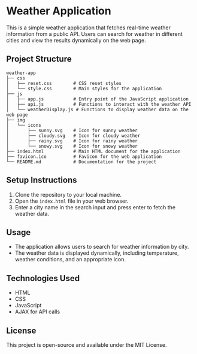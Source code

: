 # Weather Application

This is a simple weather application that fetches real-time weather information from a public API. Users can search for weather in different cities and view the results dynamically on the web page.

## Project Structure

```
weather-app
├── css
│   ├── reset.css        # CSS reset styles
│   └── style.css        # Main styles for the application
├── js
│   ├── app.js           # Entry point of the JavaScript application
│   ├── api.js           # Functions to interact with the weather API
│   └── weatherDisplay.js # Functions to display weather data on the web page
├── img
│   └── icons
│       ├── sunny.svg    # Icon for sunny weather
│       ├── cloudy.svg   # Icon for cloudy weather
│       ├── rainy.svg    # Icon for rainy weather
│       └── snowy.svg    # Icon for snowy weather
├── index.html           # Main HTML document for the application
├── favicon.ico          # Favicon for the web application
└── README.md            # Documentation for the project
```

## Setup Instructions

1. Clone the repository to your local machine.
2. Open the `index.html` file in your web browser.
3. Enter a city name in the search input and press enter to fetch the weather data.

## Usage

- The application allows users to search for weather information by city.
- The weather data is displayed dynamically, including temperature, weather conditions, and an appropriate icon.

## Technologies Used

- HTML
- CSS
- JavaScript
- AJAX for API calls

## License

This project is open-source and available under the MIT License.